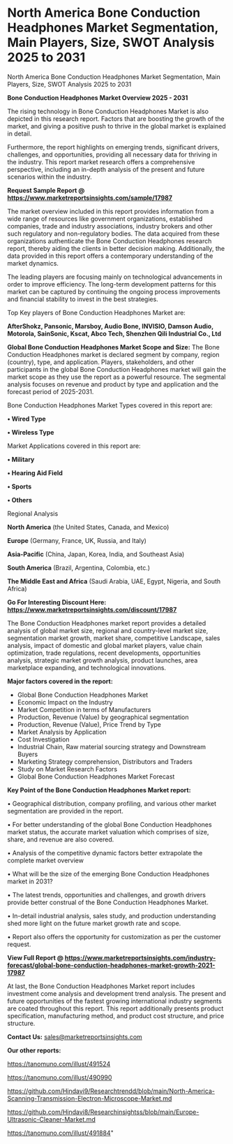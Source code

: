 # North America Bone Conduction Headphones Market Segmentation, Main Players, Size, SWOT Analysis 2025 to 2031
North America Bone Conduction Headphones Market Segmentation, Main Players, Size, SWOT Analysis 2025 to 2031

<Strong> Bone Conduction Headphones Market Overview 2025 - 2031</strong>

The rising technology in Bone Conduction Headphones Market is also depicted in this research report. Factors that are boosting the growth of the market, and giving a positive push to thrive in the global market is explained in detail.

Furthermore, the report highlights on emerging trends, significant drivers, challenges, and opportunities, providing all necessary data for thriving in the industry. This report market research offers a comprehensive perspective, including an in-depth analysis of the present and future scenarios within the industry.

<strong>Request Sample Report @ <a href=https://www.marketreportsinsights.com/sample/17987>https://www.marketreportsinsights.com/sample/17987</a></strong>

The market overview included in this report provides information from a wide range of resources like government organizations, established companies, trade and industry associations, industry brokers and other such regulatory and non-regulatory bodies. The data acquired from these organizations authenticate the Bone Conduction Headphones research report, thereby aiding the clients in better decision making. Additionally, the data provided in this report offers a contemporary understanding of the market dynamics.

The leading players are focusing mainly on technological advancements in order to improve efficiency. The long-term development patterns for this market can be captured by continuing the ongoing process improvements and financial stability to invest in the best strategies.

Top Key players of Bone Conduction Headphones Market are:

<strong>AfterShokz, Pansonic, Marsboy, Audio Bone, INVISIO, Damson Audio, Motorola, SainSonic, Kscat, Abco Tech, Shenzhen Qili Industrial Co., Ltd</strong>

<strong><b>Global Bone Conduction Headphones Market Scope and Size:</b></strong>
The Bone Conduction Headphones market is declared segment by company, region (country), type, and application. Players, stakeholders, and other participants in the global Bone Conduction Headphones market will gain the market scope as they use the report as a powerful resource. The segmental analysis focuses on revenue and product by type and application and the forecast period of 2025-2031.

Bone Conduction Headphones Market Types covered in this report are:

<strong>• Wired Type

• Wireless Type</strong>

Market Applications covered in this report are:

<strong>• Military

• Hearing Aid Field

• Sports

• Others</strong> 

Regional Analysis

<strong>North America</strong> (the United States, Canada, and Mexico)

<strong>Europe</strong> (Germany, France, UK, Russia, and Italy)

<strong>Asia-Pacific</strong> (China, Japan, Korea, India, and Southeast Asia)

<strong>South America</strong> (Brazil, Argentina, Colombia, etc.)

<strong>The Middle East and Africa</strong> (Saudi Arabia, UAE, Egypt, Nigeria, and South Africa)

<strong>Go For Interesting Discount Here: <a href=https://www.marketreportsinsights.com/discount/17987>https://www.marketreportsinsights.com/discount/17987</a></strong>

The Bone Conduction Headphones market report provides a detailed analysis of global market size, regional and country-level market size, segmentation market growth, market share, competitive Landscape, sales analysis, impact of domestic and global market players, value chain optimization, trade regulations, recent developments, opportunities analysis, strategic market growth analysis, product launches, area marketplace expanding, and technological innovations.

<strong><b>Major factors covered in the report:</b></strong>
<ul>
  <li>Global Bone Conduction Headphones Market </li>
  <li>Economic Impact on the Industry</li>
  <li>Market Competition in terms of Manufacturers</li>
  <li>Production, Revenue (Value) by geographical segmentation</li>
  <li>Production, Revenue (Value), Price Trend by Type</li>
  <li>Market Analysis by Application</li>
  <li>Cost Investigation</li>
  <li>Industrial Chain, Raw material sourcing strategy and Downstream Buyers</li>
  <li>Marketing Strategy comprehension, Distributors and Traders</li>
  <li>Study on Market Research Factors</li>
  <li>Global Bone Conduction Headphones Market Forecast</li>
</ul>

<strong><b>Key Point of the Bone Conduction Headphones Market report:</b></strong>

• Geographical distribution, company profiling, and various other market segmentation are provided in the report.

• For better understanding of the global Bone Conduction Headphones market status, the accurate market valuation which comprises of size, share, and revenue are also covered.

• Analysis of the competitive dynamic factors better extrapolate the complete market overview

• What will be the size of the emerging Bone Conduction Headphones market in 2031?

• The latest trends, opportunities and challenges, and growth drivers provide better construal of the Bone Conduction Headphones Market.

• In-detail industrial analysis, sales study, and production understanding shed more light on the future market growth rate and scope.

• Report also offers the opportunity for customization as per the customer request.

<strong><b>View Full Report @ <a href=https://www.marketreportsinsights.com/industry-forecast/global-bone-conduction-headphones-market-growth-2021-17987>https://www.marketreportsinsights.com/industry-forecast/global-bone-conduction-headphones-market-growth-2021-17987</a></b></strong>


At last, the Bone Conduction Headphones Market report includes investment come analysis and development trend analysis. The present and future opportunities of the fastest growing international industry segments are coated throughout this report. This report additionally presents product specification, manufacturing method, and product cost structure, and price structure.

<strong>Contact Us:</strong>
sales@marketreportsinsights.com

<strong>Our other reports:</strong>

<a href=https://tanomuno.com/illust/491524>https://tanomuno.com/illust/491524</a>

<a href=https://tanomuno.com/illust/490990>https://tanomuno.com/illust/490990</a>

<a href=https://github.com/Hindavi9/Researchtrendd/blob/main/North-America-Scanning-Transmission-Electron-Microscope-Market.md>https://github.com/Hindavi9/Researchtrendd/blob/main/North-America-Scanning-Transmission-Electron-Microscope-Market.md</a>

<a href=https://github.com/Hindavi8/Researchinsightss/blob/main/Europe-Ultrasonic-Cleaner-Market.md>https://github.com/Hindavi8/Researchinsightss/blob/main/Europe-Ultrasonic-Cleaner-Market.md</a>

<a href=https://tanomuno.com/illust/491884>https://tanomuno.com/illust/491884</a>"
